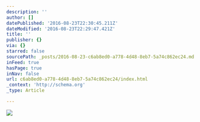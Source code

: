 ```yaml
---
description: ''
author: []
datePublished: '2016-08-23T22:30:45.211Z'
dateModified: '2016-08-23T22:29:47.421Z'
title: ''
publisher: {}
via: {}
starred: false
sourcePath: _posts/2016-08-23-c6ab8ed0-a778-4d48-8eb7-5a74c862ec24.md
inFeed: true
hasPage: true
inNav: false
url: c6ab8ed0-a778-4d48-8eb7-5a74c862ec24/index.html
_context: 'http://schema.org'
_type: Article

---
```

![](https://the-grid-user-content.s3-us-west-2.amazonaws.com/645f404a-90e0-4a2a-8e99-891f767bac1a.jpg)
